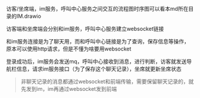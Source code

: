 访客/坐席端，im服务，呼叫中心服务之间交互的流程图时序图可以看本md所在目录的IM.drawio

访客端和坐席端会分别和im服务，呼叫中心服务建立websocket链接

和im服务连接是为了聊天用，而和呼叫中心链接是为了查询，保存信息等操作，原本可以使用http请求，但是不懂为啥要用websocket

登录成功后，im服务会发送mq，呼叫中心接收到消息，进行判断，访客就发送导航栏信息，请求im服务接口（为了保存这个聊天记录），坐席就更新坐席状态

>  非聊天记录的消息都通过websocket和前端传输，需要保留聊天记录的，就先发到im，im再通过websocket发到前端







